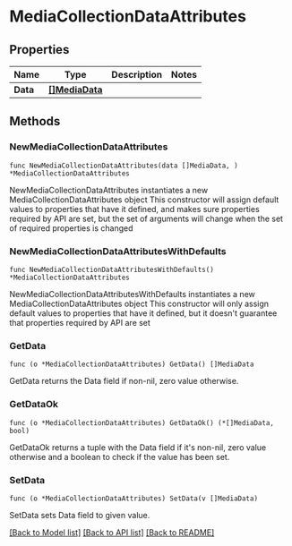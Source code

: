 # MediaCollectionDataAttributes

## Properties

Name | Type | Description | Notes
------------ | ------------- | ------------- | -------------
**Data** | [**[]MediaData**](MediaData.md) |  | 

## Methods

### NewMediaCollectionDataAttributes

`func NewMediaCollectionDataAttributes(data []MediaData, ) *MediaCollectionDataAttributes`

NewMediaCollectionDataAttributes instantiates a new MediaCollectionDataAttributes object
This constructor will assign default values to properties that have it defined,
and makes sure properties required by API are set, but the set of arguments
will change when the set of required properties is changed

### NewMediaCollectionDataAttributesWithDefaults

`func NewMediaCollectionDataAttributesWithDefaults() *MediaCollectionDataAttributes`

NewMediaCollectionDataAttributesWithDefaults instantiates a new MediaCollectionDataAttributes object
This constructor will only assign default values to properties that have it defined,
but it doesn't guarantee that properties required by API are set

### GetData

`func (o *MediaCollectionDataAttributes) GetData() []MediaData`

GetData returns the Data field if non-nil, zero value otherwise.

### GetDataOk

`func (o *MediaCollectionDataAttributes) GetDataOk() (*[]MediaData, bool)`

GetDataOk returns a tuple with the Data field if it's non-nil, zero value otherwise
and a boolean to check if the value has been set.

### SetData

`func (o *MediaCollectionDataAttributes) SetData(v []MediaData)`

SetData sets Data field to given value.



[[Back to Model list]](../README.md#documentation-for-models) [[Back to API list]](../README.md#documentation-for-api-endpoints) [[Back to README]](../README.md)


